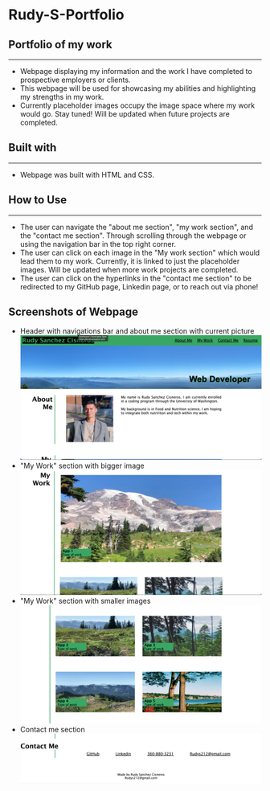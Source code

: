 # Rudy-S-Portfolio

## Portfolio of my work

---

- Webpage displaying my information and the work I have completed to prospective employers or clients.
- This webpage will be used for showcasing my abilities and highlighting my strengths in my work.
- Currently placeholder images occupy the image space where my work would go. Stay tuned! Will be updated when future projects are completed.

## Built with

---

- Webpage was built with HTML and CSS.

## How to Use

---

- The user can navigate the "about me section", "my work section", and the "contact me section". Through scrolling through the webpage or using the navigation bar in the top right corner.
- The user can click on each image in the "My work section" which would lead them to my work. Currently, it is linked to just the placeholder images. Will be updated when more work projects are completed.
- The user can click on the hyperlinks in the "contact me section" to be redirected to my GitHub page, Linkedin page, or to reach out via phone!

## Screenshots of Webpage

- Header with navigations bar and about me section with current picture
  ![Webpage Header and About Me](Assets/Images/nav-bar-about-me.png)
- "My Work" section with bigger image
  ![My Work section with bigger image](Assets/Images/myworkbigimg.png)
- "My Work" section with smaller images
  ![Smaller images of my work](Assets/Images/myworksmallimgs.png)
- Contact me section
  ![Contact me hyperlinks](Assets/Images/contactme.png)
